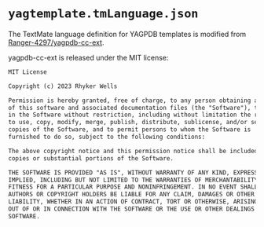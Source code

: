 # `yagtemplate.tmLanguage.json`

The TextMate language definition for YAGPDB templates is modified from
[Ranger-4297/yagpdb-cc-ext](https://github.com/Ranger-4297/yagpdb-cc-ext).

yagpdb-cc-ext is released under the MIT license:

```txt
MIT License

Copyright (c) 2023 Rhyker Wells

Permission is hereby granted, free of charge, to any person obtaining a copy
of this software and associated documentation files (the "Software"), to deal
in the Software without restriction, including without limitation the rights
to use, copy, modify, merge, publish, distribute, sublicense, and/or sell
copies of the Software, and to permit persons to whom the Software is
furnished to do so, subject to the following conditions:

The above copyright notice and this permission notice shall be included in all
copies or substantial portions of the Software.

THE SOFTWARE IS PROVIDED "AS IS", WITHOUT WARRANTY OF ANY KIND, EXPRESS OR
IMPLIED, INCLUDING BUT NOT LIMITED TO THE WARRANTIES OF MERCHANTABILITY,
FITNESS FOR A PARTICULAR PURPOSE AND NONINFRINGEMENT. IN NO EVENT SHALL THE
AUTHORS OR COPYRIGHT HOLDERS BE LIABLE FOR ANY CLAIM, DAMAGES OR OTHER
LIABILITY, WHETHER IN AN ACTION OF CONTRACT, TORT OR OTHERWISE, ARISING FROM,
OUT OF OR IN CONNECTION WITH THE SOFTWARE OR THE USE OR OTHER DEALINGS IN THE
SOFTWARE.
```
